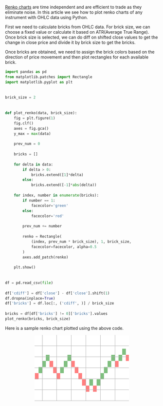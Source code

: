 <!--
.. title: How To Plot Renko Charts With Python?
.. slug: how-to-plot-renko-charts-with-python
.. date: 2018-01-10 14:57:23 UTC+05:30
.. tags: python, trading, technical-analysis
.. category: programming, python
.. link:
.. description: How to plot renko charts for stocks using OHLC data with python?
.. type: text
-->

[Renko charts](https://en.wikipedia.org/wiki/Renko) are time independent and are efficient to trade as they eliminate noise. In this article we see how to plot renko charts of any instrument with OHLC data using Python.

First we need to calculate bricks from OHLC data. For brick size, we can choose a fixed value or calculate it based on ATR(Average True Range). Once brick size is selected, we can do diff on shifted close values to get the change in close price and divide it by brick size to get the bricks.

Once bricks are obtained, we need to assign the brick colors based on the direction of price movement and then plot rectangles for each available brick.


```python
import pandas as pd
from matplotlib.patches import Rectangle
import matplotlib.pyplot as plt


brick_size = 2


def plot_renko(data, brick_size):
    fig = plt.figure(1)
    fig.clf()
    axes = fig.gca()
    y_max = max(data)

    prev_num = 0

    bricks = []

    for delta in data:
        if delta > 0:
            bricks.extend([1]*delta)
        else:
            bricks.extend([-1]*abs(delta))

    for index, number in enumerate(bricks):
        if number == 1:
            facecolor='green'
        else:
            facecolor='red'

        prev_num += number

        renko = Rectangle(
            (index, prev_num * brick_size), 1, brick_size,
            facecolor=facecolor, alpha=0.5
        )
        axes.add_patch(renko)

    plt.show()


df = pd.read_csv(file)

df['cdiff'] = df['close'] - df['close'].shift(1)
df.dropna(inplace=True)
df['bricks'] = df.loc[:, ('cdiff', )] / brick_size

bricks = df[df['bricks'] != 0]['bricks'].values
plot_renko(bricks, brick_size)
```


Here is a sample renko chart plotted using the above code.

<p align="center">
<img src="/images/python-renko3.png" />
</p>
